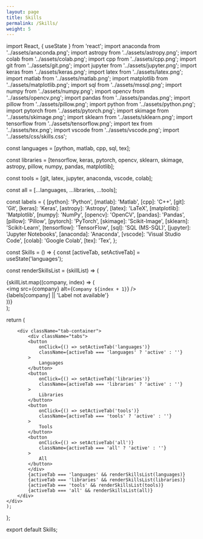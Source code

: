 ```yaml
---
layout: page
title: Skills
permalink: /Skills/
weight: 5
---
```




<!-- This is for biochar -->

import React, { useState } from 'react';
import anaconda from '../assets/anaconda.png';
import astropy from '../assets/astropy.png';
import colab from '../assets/colab.png';
import cpp from '../assets/cpp.png';
import git from '../assets/git.png';
import jupyter from '../assets/jupyter.png';
import keras from '../assets/keras.png';
import latex from '../assets/latex.png';
import matlab from '../assets/matlab.png';
import matplotlib from '../assets/matplotlib.png';
import sql from '../assets/mssql.png';
import numpy from '../assets/numpy.png';
import opencv from '../assets/opencv.png';
import pandas from '../assets/pandas.png';
import pillow from '../assets/pillow.png';
import python from '../assets/python.png';
import pytorch from '../assets/pytorch.png';
import skimage from '../assets/skimage.png';
import sklearn from '../assets/sklearn.png';
import tensorflow from '../assets/tensorflow.png';
import tex from '../assets/tex.png';
import vscode from '../assets/vscode.png';
import '../assets/css/skills.css';


const languages = [python, matlab, cpp, sql, tex];

const libraries = [tensorflow, keras, pytorch, opencv, sklearn, skimage, astropy, pillow, numpy, pandas, matplotlib];

const tools = [git, latex, jupyter, anaconda, vscode, colab];

const all = [...languages, ...libraries, ...tools];

const labels = {
    [python]: 'Python',
    [matlab]: 'Matlab',
    [cpp]: 'C++',
    [git]: 'Git',
    [keras]: 'Keras',
    [astropy]: 'Astropy',
    [latex]: 'LaTeX',
    [matplotlib]: 'Matplotlib',
    [numpy]: 'NumPy',
    [opencv]: 'OpenCV',
    [pandas]: 'Pandas',
    [pillow]: 'Pillow',
    [pytorch]: 'PyTorch',
    [skimage]: 'Scikit-Image',
    [sklearn]: 'Scikit-Learn',
    [tensorflow]: 'TensorFlow',
    [sql]: 'SQL (MS-SQL)',
    [jupyter]: 'Jupyter Notebooks',
    [anaconda]: 'Anaconda',
    [vscode]: 'Visual Studio Code',
    [colab]: 'Google Colab',
    [tex]: 'Tex',
};

const Skills = () => {
const [activeTab, setActiveTab] = useState('languages');

const renderSkillsList = (skillList) => (
    <div className="icon-grid">
    {skillList.map((company, index) => (
        <div className="icon-item" key={index}>
        <img src={company} alt={`Company ${index + 1}`} />
        <div className="label">{labels[company] || 'Label not available'}</div>
        </div>
    ))}
    </div>
);

return (
    <div className="skills">

        <div className="tab-container">
            <div className="tabs">
            <button
                onClick={() => setActiveTab('languages')}
                className={activeTab === 'languages' ? 'active' : ''}
            >
                Languages
            </button>
            <button
                onClick={() => setActiveTab('libraries')}
                className={activeTab === 'libraries' ? 'active' : ''}
            >
                Libraries
            </button>
            <button
                onClick={() => setActiveTab('tools')}
                className={activeTab === 'tools' ? 'active' : ''}
            >
                Tools
            </button>
            <button
                onClick={() => setActiveTab('all')}
                className={activeTab === 'all' ? 'active' : ''}
            >
                All
            </button>
            </div>
            {activeTab === 'languages' && renderSkillsList(languages)}
            {activeTab === 'libraries' && renderSkillsList(libraries)}
            {activeTab === 'tools' && renderSkillsList(tools)}
            {activeTab === 'all' && renderSkillsList(all)}
        </div>
    </div>
    );
};
  
export default Skills;



